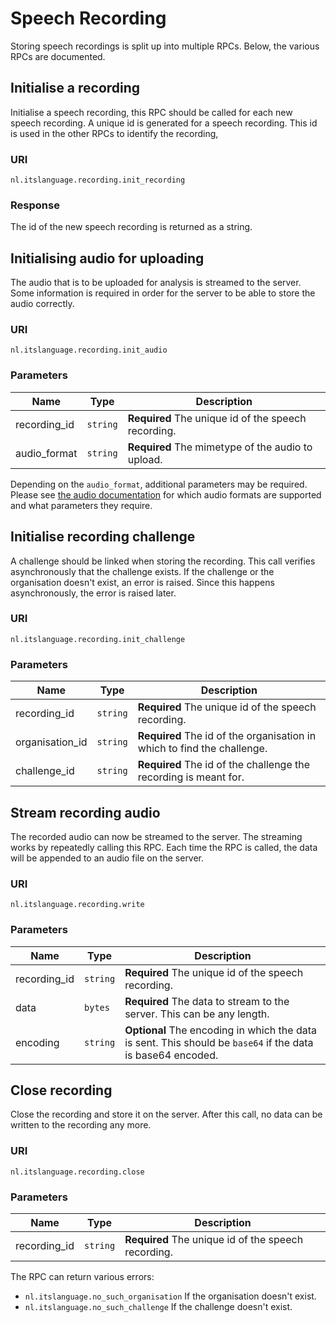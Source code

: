 # Speech Recording

Storing speech recordings is split up into multiple RPCs. Below, the various
RPCs are documented.

## Initialise a recording

Initialise a speech recording, this RPC should be called for each new speech
recording. A unique id is generated for a speech recording. This id is used
in the other RPCs to identify the recording,

### URI

```
nl.itslanguage.recording.init_recording
```

### Response

The id of the new speech recording is returned as a string.

## Initialising audio for uploading

The audio that is to be uploaded for analysis is streamed to the server. Some
information is required in order for the server to be able to store the audio
correctly.

### URI

```
nl.itslanguage.recording.init_audio
```

### Parameters

Name         | Type     | Description
-------------|----------|------------
recording_id | `string` | **Required** The unique id of the speech recording.
audio_format | `string` | **Required** The mimetype of the audio to upload.

Depending on the `audio_format`, additional parameters may be required.
Please see [the audio documentation](audio.md) for which audio formats are
supported and what parameters they require.


## Initialise recording challenge

A challenge should be linked when storing the recording. This call verifies
asynchronously that the challenge exists. If the challenge or the organisation
doesn't exist, an error is raised. Since this happens asynchronously, the error
is raised later.

### URI

```
nl.itslanguage.recording.init_challenge
```

### Parameters

Name            | Type     | Description
----------------|----------|------------
recording_id    | `string` | **Required** The unique id of the speech recording.
organisation_id | `string` | **Required** The id of the organisation in which to find the challenge.
challenge_id    | `string` | **Required** The id of the challenge the recording is meant for.

## Stream recording audio

The recorded audio can now be streamed to the server. The streaming works by
repeatedly calling this RPC. Each time the RPC is called, the data
will be appended to an audio file on the server.

### URI

```
nl.itslanguage.recording.write
```

### Parameters

Name         | Type     | Description
-------------|----------|------------
recording_id | `string` | **Required** The unique id of the speech recording.
data         | `bytes`  | **Required** The data to stream to the server. This can be any length.
encoding     | `string` | **Optional** The encoding in which the data is sent. This should be `base64` if the data is base64 encoded.


## Close recording

Close the recording and store it on the server. After this call, no data can be
written to the recording any more.

### URI

```
nl.itslanguage.recording.close
```

### Parameters

Name         | Type     | Description
-------------|----------|------------
recording_id | `string` | **Required** The unique id of the speech recording.

The RPC can return various errors:

* `nl.itslanguage.no_such_organisation` If the organisation doesn't exist.
* `nl.itslanguage.no_such_challenge` If the challenge doesn't exist.
